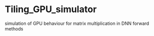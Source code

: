 # Tiling_GPU_simulator
simulation of GPU behaviour for matrix multiplication in DNN forward methods
